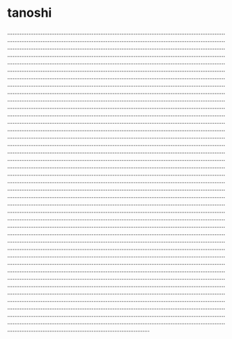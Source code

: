 # tanoshi

.................................................................................................................................................................................................................................................................................................................................................................................................................................................................................................................................................................................................................................................................................................................................................................................................................................................................................................................................................................................................................................................................................................................................................................................................................................................................................................................................................................................................................................................................................................................................................................................................................................................................................................................................................................................................................................................................................................................................................................................................................................................................................................................................................................................................................................................................................................................................................................................................................................................................................................................................................................................................................................................................................................................................................................................................................................................................................................................................................................................................................................................................................................................................................................................................................................................................................................................................................................................................................................................................................................................................................................................................................................................................................................................................................................................................................................................................................................................................................................................................................................................................................................................................................................................................................................................................................................................................................................................................................................................................................................................................................................................................................................................................................................................................................................................................................................................................................................................................................................................................................................................................................................................................................................................................................................................